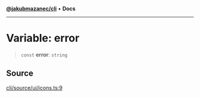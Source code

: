 [**@jakubmazanec/cli**](../../../README.md) • **Docs**

---

# Variable: error

> `const` **error**: `string`

## Source

[cli/source/ui/icons.ts:9](https://github.com/jakubmazanec/js-tools/blob/0a7ca643260718f11723fa4df4f144d2d5a8a885/packages/cli/source/ui/icons.ts#L9)
